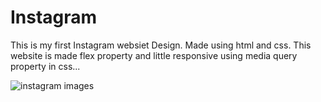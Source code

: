 # Instagram
This is my first Instagram websiet Design. Made using html and css. This website is made flex property and little responsive using media query property in css...

![instagram images](https://user-images.githubusercontent.com/90317197/151652451-3ddafc6b-90b9-4175-b99d-4277cb17ea54.JPG)






